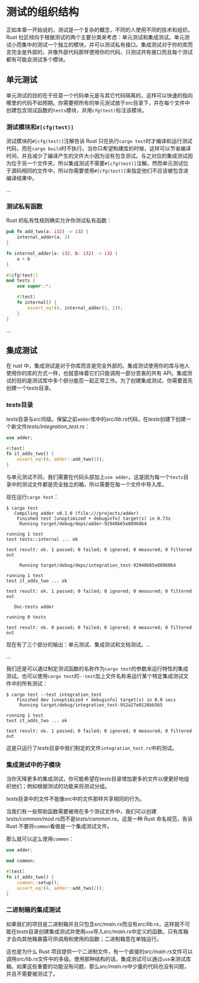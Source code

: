 # 测试的组织结构

正如本章一开始说的，测试是一个复杂的概念，不同的人使用不同的技术和组织。Rust 社区倾向于根据测试的两个主要分类来考虑：单元测试和集成测试。单元测试小而集中的测试一个独立的模块，并可以测试私有接口。集成测试对于你的库而言完全是外部的，并像外部代码那样使用你的代码，只测试共有接口而且每个测试都有可能会测试多个模块。

## 单元测试

单元测试的目的在于任意一个代码单元是与其它代码隔离的，这样可以快速的指向哪里的代码不如预期。你需要把所有的单元测试放于*src*目录下，并在每个文件中创建包含测试函数的`tests`模块，并用`cfg(test)`标注该模块。

### 测试模块和`#[cfg(test)]`

测试模块的`#[cfg(test)]`注解告诉 Rust 只在执行`cargo test`时才编译和运行测试代码，而在`cargo build`时不执行。当你只希望构建库的时候，这样可以节省编译时间，并且减少了编译产生的文件大小因为没有包含测试。与之对应的集成测试因为位于另一个文件夹，所以集成测试不需要`#[cfg(test)]`注解。然而单元测试位于源码相同的文件中，所以你需要使用`#[cfg(test)]`来指定他们不应该被包含进编译结果中。

...

### 测试私有函数

Rust 的私有性规则确实允许你测试私有函数：

```rust
pub fn add_two(a: i32) -> i32 {
    internal_adder(a, 2)
}

fn internal_adder(a: i32, b: i32) -> i32 {
    a + b
}

#[cfg(test)]
mod tests {
    use super::*;

    #[test]
    fn internal() {
        assert_eq!(4, internal_adder(2, 2));
    }
}
```

...

## 集成测试

在 rust 中，集成测试是对于你库而言是完全外部的。集成测试使用你的库与他人使用你的库的方式一样，也就意味着它们只能调用一部分苦衷的共有 API。集成测试的目的是测试库中多个部分能否一起正常工作。为了创建集成测试，你需要首先创建一个*tests*目录。

### *tests*目录

*tests*目录与*src*同级。保留之前`adder`库中的*src/lib.rs*代码，在*tests*创建下创建一个新文件*tests/integration_test.rs*：

```rust
use adder;

#[test]
fn it_adds_two() {
    assert_eq!(4, adder::add_two(2));
}
```

与单元测试不同，我们需要在代码头部加上`use adder`。这是因为每一个`tests`目录中的测试文件都是完全独立的箱，所以需要在每一个文件中导入库。

现在运行`cargo test`：

```null
$ cargo test
   Compiling adder v0.1.0 (file:///projects/adder)
    Finished test [unoptimized + debuginfo] target(s) in 0.73s
     Running target/debug/deps/adder-92948b65e88960b4

running 1 test
test tests::internal ... ok

test result: ok. 1 passed; 0 failed; 0 ignored; 0 measured; 0 filtered out

     Running target/debug/deps/integration_test-92948b65e88960b4

running 1 test
test it_adds_two ... ok

test result: ok. 1 passed; 0 failed; 0 ignored; 0 measured; 0 filtered out

   Doc-tests adder

running 0 tests

test result: ok. 0 passed; 0 failed; 0 ignored; 0 measured; 0 filtered out
```

现在有了三个部分的输出：单元测试、集成测试和文档测试。...

...

我们还是可以通过制定测试函数的名称作为`cargo test`的参数来运行特性的集成测试。也可以使用`cargo test`的`--test`加上文件名称来运行某个特定集成测试文件中的所有测试：

```null
$ cargo test --test integration_test
    Finished dev [unoptimized + debuginfo] target(s) in 0.0 secs
     Running target/debug/integration_test-952a27e0126bb565

running 1 test
test it_adds_two ... ok

test result: ok. 1 passed; 0 failed; 0 ignored; 0 measured; 0 filtered out
```

这是只运行了*tests*目录中我们制定的文件`integration_test.rs`中的测试。

### 集成测试中的子模块

当你天降更多的集成测试，你可能希望在*tests*目录增加更多的文件以便更好地组织他们；例如根据测试的功能来将测试分组。

*tests*目录中的文件不能像*src*中的文件那样共享相同的行为。

当我们有一些帮助函数需要被用在多个测试文件中，我们可以创建*tests/common/mod.rs*而不是*tests/common.rs*。这是一种 Rust 命名规范，告诉 Rust 不要将`common`看做是一个集成测试文件。

那么就可以这么使用`common`：

```rust
use adder;

mod common;

#[test]
fn it_adds_two() {
    common::setup();
    assert_eq!(4, adder::add_two(2));
}
```

### 二进制箱的集成测试

如果我们的项目是二进制箱并且只包含*src/main.rs*而没有*src/lib.rs*，这样就不可能在*tests*目录创建集成测试并使用`use`导入*src/main.rs*中定义的函数。只有库箱才会向其他箱暴露可供调用和使用的函数；二进制箱意在单独运行。

这也是为什么 Rust 项目提供一个二进制文件，有一个直接的*src/main.rs*文件可以调用*src/lib.rs*文件中的多级。使用那种结构的话，集成测试可以通过`use`来测试库箱。如果这些重要的功能没有问题，那么*src/main.rs*中少量的代码也没有问题，并且不需要被测试了。
